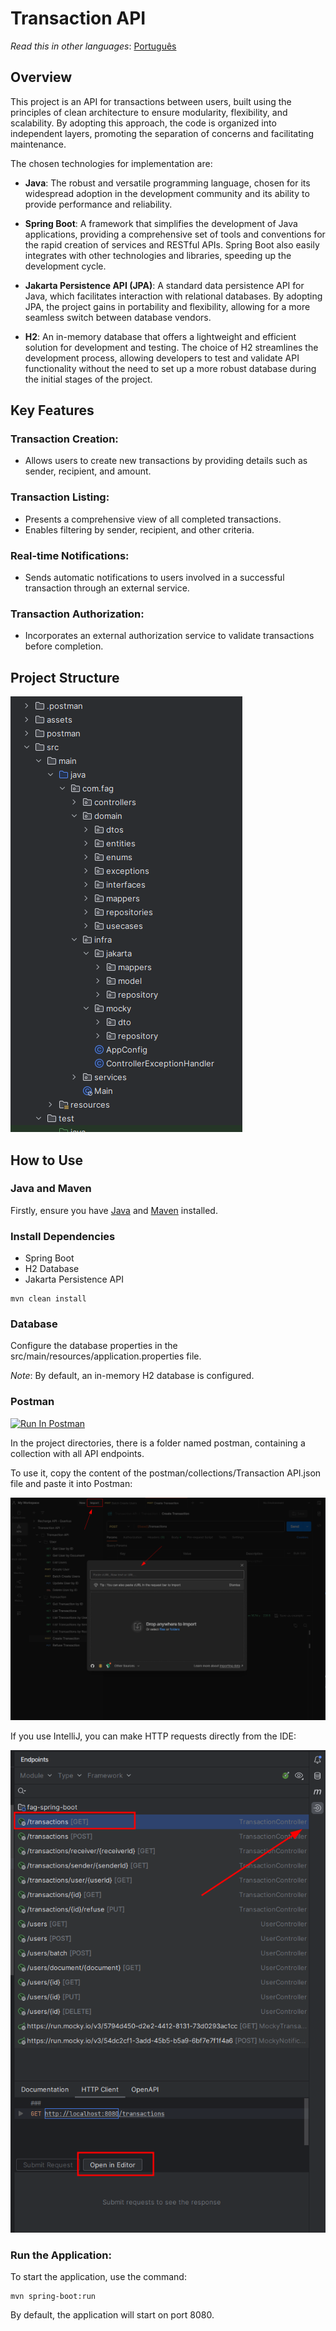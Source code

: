# Transaction API

_Read this in other languages_:
[Português](README.md)

## Overview

This project is an API for transactions between users, built using the principles of clean architecture to ensure modularity, flexibility, and scalability. By adopting this approach, the code is organized into independent layers, promoting the separation of concerns and facilitating maintenance.

The chosen technologies for implementation are:


- **Java**: The robust and versatile programming language, chosen for its widespread adoption in the development community and its ability to provide performance and reliability.


- **Spring Boot**: A framework that simplifies the development of Java applications, providing a comprehensive set of tools and conventions for the rapid creation of services and RESTful APIs. Spring Boot also easily integrates with other technologies and libraries, speeding up the development cycle.


- **Jakarta Persistence API (JPA)**: A standard data persistence API for Java, which facilitates interaction with relational databases. By adopting JPA, the project gains in portability and flexibility, allowing for a more seamless switch between database vendors.


- **H2**: An in-memory database that offers a lightweight and efficient solution for development and testing. The choice of H2 streamlines the development process, allowing developers to test and validate API functionality without the need to set up a more robust database during the initial stages of the project.

## Key Features

### Transaction Creation:

- Allows users to create new transactions by providing details such as sender, recipient, and amount.

### Transaction Listing:
- Presents a comprehensive view of all completed transactions.
- Enables filtering by sender, recipient, and other criteria.

### Real-time Notifications:
- Sends automatic notifications to users involved in a successful transaction through an external service.

### Transaction Authorization:
- Incorporates an external authorization service to validate transactions before completion.

## Project Structure

![img.png](assets/img.png)

## How to Use

### Java and Maven

Firstly, ensure you have [Java](https://www.oracle.com/java/technologies/downloads/) and [Maven](https://maven.apache.org/download.cgi) installed.

### Install Dependencies

- Spring Boot
- H2 Database
- Jakarta Persistence API

```
mvn clean install
```

### Database

Configure the database properties in the src/main/resources/application.properties file.

*Note*: By default, an in-memory H2 database is configured.

### Postman

[<img src="https://run.pstmn.io/button.svg" alt="Run In Postman" style="width: 128px; height: 32px;">](https://app.getpostman.com/run-collection/25630504-041b878b-1a1b-48ca-b1db-ec3e63343d71?action=collection%2Ffork&source=rip_markdown&collection-url=entityId%3D25630504-041b878b-1a1b-48ca-b1db-ec3e63343d71%26entityType%3Dcollection%26workspaceId%3Dcfd8052d-40cd-44c6-b0f0-a2325f1f5430)

In the project directories, there is a folder named postman, containing a collection with all API endpoints.

To use it, copy the content of the postman/collections/Transaction API.json file and paste it into Postman:

![img1.png](assets/img1.png)

If you use IntelliJ, you can make HTTP requests directly from the IDE:

![img2.png](assets/img2.png)

### Run the Application:

To start the application, use the command:

```
mvn spring-boot:run
```

By default, the application will start on port 8080.
